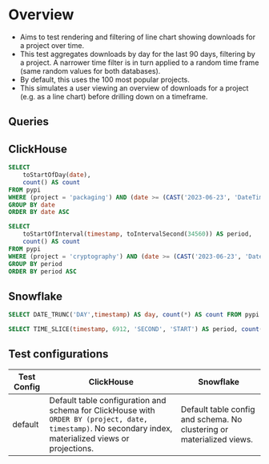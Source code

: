 
# Overview

- Aims to test rendering and filtering of line chart showing downloads for a project over time.
- This test aggregates downloads by day for the last 90 days, filtering by a project. A narrower time filter is in turn applied to a random time frame (same random values for both databases).
- By default, this uses the 100 most popular projects.
- This simulates a user viewing an overview of downloads for a project (e.g. as a line chart) before drilling down on a timeframe.

## Queries 

## ClickHouse

```sql
SELECT
    toStartOfDay(date),
    count() AS count
FROM pypi
WHERE (project = 'packaging') AND (date >= (CAST('2023-06-23', 'DateTime') - toIntervalDay(90)))
GROUP BY date
ORDER BY date ASC

SELECT
    toStartOfInterval(timestamp, toIntervalSecond(34560)) AS period,
    count() AS count
FROM pypi
WHERE (project = 'cryptography') AND (date >= (CAST('2023-06-23', 'Date') - toIntervalDay(87))) AND (date <= (CAST('2023-06-23 08:33:59', 'Date') - toIntervalDay(47))) AND (timestamp >= (CAST('2023-06-23 08:33:59', 'DateTime') - toIntervalDay(87))) AND (timestamp <= (CAST('2023-06-23 08:33:59', 'DateTime') - toIntervalDay(47)))
GROUP BY period
ORDER BY period ASC
```

## Snowflake

```sql
SELECT DATE_TRUNC('DAY',timestamp) AS day, count(*) AS count FROM pypi WHERE (project = 'typing-extensions') AND (timestamp > DATEADD(days, -90, '2023-06-23'::Date)) GROUP BY day ORDER BY day ASC;

SELECT TIME_SLICE(timestamp, 6912, 'SECOND', 'START') AS period, count(*) FROM pypi WHERE (project = 'typing-extensions') AND (timestamp >= DATEADD(days, -17, '2023-06-23 08:33:59'::DateTime)) AND timestamp <= DATEADD(days, -9, '2023-06-23 08:33:59'::DateTime) GROUP BY period ORDER BY period ASC;l
```

## Test configurations


| Test Config | ClickHouse                                                                                                                                                | Snowflake                                                             |
|-------------|-----------------------------------------------------------------------------------------------------------------------------------------------------------|-----------------------------------------------------------------------|
| default     | Default table configuration and schema for ClickHouse with  `ORDER BY (project, date, timestamp)`. No secondary index, materialized views or projections. | Default table config and schema. No clustering or materialized views. |